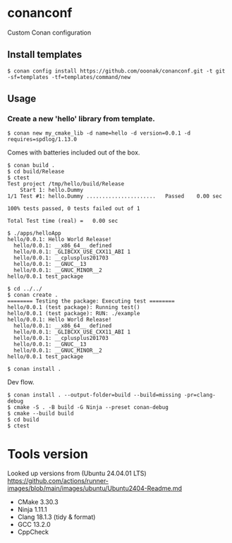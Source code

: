 # conanconf
Custom Conan configuration

## Install templates
```
$ conan config install https://github.com/ooonak/conanconf.git -t git -sf=templates -tf=templates/command/new
```

## Usage
### Create a new 'hello' library from template.
```
$ conan new my_cmake_lib -d name=hello -d version=0.0.1 -d requires=spdlog/1.13.0
```

Comes with batteries included out of the box.

```
$ conan build .
$ cd build/Release
$ ctest
Test project /tmp/hello/build/Release
    Start 1: hello.Dummy
1/1 Test #1: hello.Dummy ......................   Passed    0.00 sec

100% tests passed, 0 tests failed out of 1

Total Test time (real) =   0.00 sec

$ ./apps/helloApp 
hello/0.0.1: Hello World Release!
  hello/0.0.1: __x86_64__ defined
  hello/0.0.1: _GLIBCXX_USE_CXX11_ABI 1
  hello/0.0.1: __cplusplus201703
  hello/0.0.1: __GNUC__13
  hello/0.0.1: __GNUC_MINOR__2
hello/0.0.1 test_package

$ cd ../../
$ conan create .
======== Testing the package: Executing test ========
hello/0.0.1 (test package): Running test()
hello/0.0.1 (test package): RUN: ./example
hello/0.0.1: Hello World Release!
  hello/0.0.1: __x86_64__ defined
  hello/0.0.1: _GLIBCXX_USE_CXX11_ABI 1
  hello/0.0.1: __cplusplus201703
  hello/0.0.1: __GNUC__13
  hello/0.0.1: __GNUC_MINOR__2
hello/0.0.1 test_package

$ conan install .
```

Dev flow.
```
$ conan install . --output-folder=build --build=missing -pr=clang-debug
$ cmake -S . -B build -G Ninja --preset conan-debug
$ cmake --build build
$ cd build
$ ctest
```

# Tools version
Looked up versions from (Ubuntu 24.04.01 LTS) https://github.com/actions/runner-images/blob/main/images/ubuntu/Ubuntu2404-Readme.md

 - CMake 3.30.3
 - Ninja 1.11.1
 - Clang 18.1.3 (tidy & format)
 - GCC 13.2.0
 - CppCheck